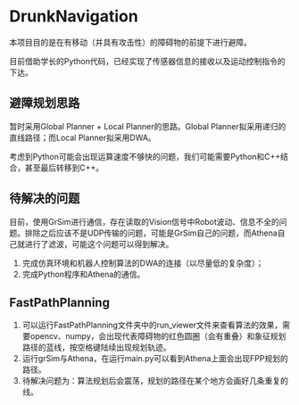 # DrunkNavigation

本项目目的是在有移动（并具有攻击性）的障碍物的前提下进行避障。

目前借助学长的Python代码，已经实现了传感器信息的接收以及运动控制指令的下达。

## 避障规划思路

暂时采用Global Planner + Local Planner的思路。Global Planner拟采用递归的直线路径；而Local Planner拟采用DWA。

考虑到Python可能会出现运算速度不够快的问题，我们可能需要Python和C++结合，甚至最后转移到C++。

## 待解决的问题

目前，使用GrSim进行通信，存在读取的Vision信号中Robot波动、信息不全的问题。排除之后应该不是UDP传输的问题，可能是GrSim自己的问题，而Athena自己就进行了滤波，可能这个问题可以得到解决。

1. 完成仿真环境和机器人控制算法的DWA的连接（以尽量低的复杂度）；
2. 完成Python程序和Athena的通信。

## FastPathPlanning
1. 可以运行FastPathPlanning文件夹中的run_viewer文件来查看算法的效果，需要opencv、numpy，会出现代表障碍物的红色圆圈（会有重叠）和象征规划路径的蓝线，按空格键陆续出现规划轨迹。
2. 运行grSim与Athena，在运行main.py可以看到Athena上面会出现FPP规划的路径。
3. 待解决问题为：算法规划后会震荡，规划的路径在某个地方会画好几条重复的线。